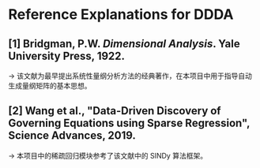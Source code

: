 # Reference Explanations for DDDA

## [1] Bridgman, P.W. *Dimensional Analysis*. Yale University Press, 1922.

→ 该文献为最早提出系统性量纲分析方法的经典著作，在本项目中用于指导自动生成量纲矩阵的基本思想。

## [2] Wang et al., "Data-Driven Discovery of Governing Equations using Sparse Regression", Science Advances, 2019.

→ 本项目中的稀疏回归模块参考了该文献中的 SINDy 算法框架。
